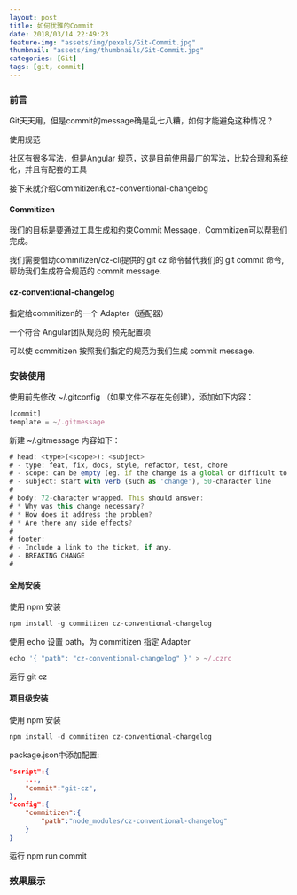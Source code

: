 ```yaml
---
layout: post
title: 如何优雅的Commit
date: 2018/03/14 22:49:23
feature-img: "assets/img/pexels/Git-Commit.jpg"
thumbnail: "assets/img/thumbnails/Git-Commit.jpg"
categories: [Git]
tags: [git, commit]
---
```


### 前言
Git天天用，但是commit的message确是乱七八糟，如何才能避免这种情况？

使用规范

社区有很多写法，但是Angular 规范，这是目前使用最广的写法，比较合理和系统化，并且有配套的工具

接下来就介绍Commitizen和cz-conventional-changelog

#### Commitizen
我们的目标是要通过工具生成和约束Commit Message，Commitizen可以帮我们完成。

我们需要借助commitizen/cz-cli提供的 git cz 命令替代我们的 git commit 命令, 帮助我们生成符合规范的 commit message.

#### cz-conventional-changelog
指定给commitizen的一个 Adapter（适配器） 

一个符合 Angular团队规范的 预先配置项

可以使 commitizen 按照我们指定的规范为我们生成 commit message.

### 安装使用
使用前先修改 ~/.gitconfig （如果文件不存在先创建），添加如下内容：

```javascript
[commit]
template = ~/.gitmessage
```

新建 ~/.gitmessage 内容如下：

```javascript
# head: <type>(<scope>): <subject>
# - type: feat, fix, docs, style, refactor, test, chore
# - scope: can be empty (eg. if the change is a global or difficult to assign to a single component)
# - subject: start with verb (such as 'change'), 50-character line
#
# body: 72-character wrapped. This should answer:
# * Why was this change necessary?
# * How does it address the problem?
# * Are there any side effects?
#
# footer: 
# - Include a link to the ticket, if any.
# - BREAKING CHANGE
#
```

#### 全局安装
使用 npm 安装

```javascript
npm install -g commitizen cz-conventional-changelog
```
使用 echo 设置 path，为 commitizen 指定 Adapter

```javascript
echo '{ "path": "cz-conventional-changelog" }' > ~/.czrc
```

运行 git cz

#### 项目级安装

使用 npm 安装

```javascript
npm install -d commitizen cz-conventional-changelog
```

package.json中添加配置:

```json
"script":{
	...,
	"commit":"git-cz",
},
"config":{
	"commitizen":{
		"path":"node_modules/cz-conventional-changelog"
	}
}
```

运行 npm run commit

### 效果展示



